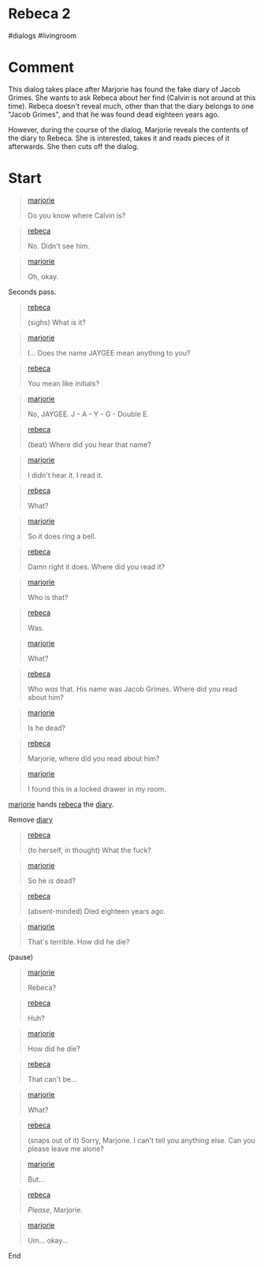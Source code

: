 # Rebeca 2

#dialogs #livingroom 

# Comment

This dialog takes place after Marjorie has found the fake diary of Jacob Grimes. She wants to ask Rebeca about her find (Calvin is not around at this time). Rebeca doesn't reveal much, other than that the diary belongs to one "Jacob Grimes", and that he was found dead eighteen years ago.

However, during the course of the dialog, Marjorie reveals the contents of the diary to Rebeca. She is interested, takes it and reads pieces of it afterwards. She then cuts off the dialog.

# Start

> [marjorie](../characters/marjorie.md)
> 
> Do you know where Calvin is?

> [rebeca](../characters/rebeca.md)
>
> No. Didn't see him.

> [marjorie](../characters/marjorie.md)
>
> Oh, okay.

Seconds pass.

> [rebeca](../characters/rebeca.md)
>
> (sighs) What is it?

> [marjorie](../characters/marjorie.md)
>
> I... Does the name JAYGEE mean anything to you?

> [rebeca](../characters/rebeca.md)
>
> You mean like initials?

> [marjorie](../characters/marjorie.md)
>
> No, JAYGEE. J - A - Y - G - Double E.

> [rebeca](../characters/rebeca.md)
>
> (beat) Where did you hear that name?

> [marjorie](../characters/marjorie.md)
>
> I didn't hear it. I read it.

> [rebeca](../characters/rebeca.md)
>
> What?

> [marjorie](../characters/marjorie.md)
>
> So it does ring a bell.

> [rebeca](../characters/rebeca.md)
>
> Damn right it does. Where did you read it?

> [marjorie](../characters/marjorie.md)
>
> Who is that?

> [rebeca](../characters/rebeca.md)
>
> Was.

> [marjorie](../characters/marjorie.md)
>
> What?

> [rebeca](../characters/rebeca.md)
>
> Who *was* that. His name was Jacob Grimes. Where did you read about him?

> [marjorie](../characters/marjorie.md)
>
> Is he dead?

> [rebeca](../characters/rebeca.md)
>
> Marjorie, where did you read about him?

> [marjorie](../characters/marjorie.md)
>
> I found this in a locked drawer in my room.

[marjorie](../characters/marjorie.md) hands [rebeca](../characters/rebeca.md) the [diary](../items/diary.md).

Remove [diary](../items/diary.md)

> [rebeca](../characters/rebeca.md)
>
> (to herself, in thought) What the fuck?

> [marjorie](../characters/marjorie.md)
>
> So he *is* dead?

> [rebeca](../characters/rebeca.md)
>
> (absent-minded) Died eighteen years ago.

> [marjorie](../characters/marjorie.md)
>
> That's terrible. How did he die?

(pause)

> [marjorie](../characters/marjorie.md)
>
> Rebeca?

> [rebeca](../characters/rebeca.md)
>
> Huh?

> [marjorie](../characters/marjorie.md)
>
> How did he die?

> [rebeca](../characters/rebeca.md)
>
> That can't be...

> [marjorie](../characters/marjorie.md)
>
> What?

> [rebeca](../characters/rebeca.md)
>
> (snaps out of it) Sorry, Marjorie. I can't tell you anything else. Can you please leave me alone?

> [marjorie](../characters/marjorie.md)
>
> But...

> [rebeca](../characters/rebeca.md)
>
> *Please*, Marjorie.

> [marjorie](../characters/marjorie.md)
>
> Um... okay...

End